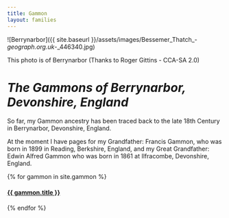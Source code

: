 ```yaml
---
title: Gammon
layout: families
---
```


![Berrynarbor]({{ site.baseurl }}/assets/images/Bessemer_Thatch_-_geograph.org.uk_-_446340.jpg)

This photo is of Berrynarbor (Thanks to Roger Gittins - CCA-SA 2.0)

*The Gammons of Berrynarbor, Devonshire, England*
===============================================

So far, my Gammon ancestry has been traced back to the late 18th Century in Berrynarbor, Devonshire, England.

At the moment I have pages for my Grandfather: Francis Gammon, who was born in 1899 in Reading, Berkshire, England, and my Great Grandfather: Edwin Alfred Gammon who was born in 1861 at Ilfracombe, Devonshire, England.

{% for gammon in site.gammon %}
  <div class="gammon">
	<h4><a href="{{ gammon.url }}">{{ gammon.title }}</a></h4>
  </div>
{% endfor %}
